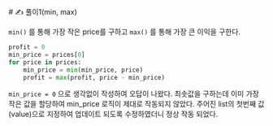 ​# ✍️ 풀이1(min, max)

```min()``` 를 통해 가장 작은 price를 구하고 
```max()``` 를 통해 가장 큰 이익을 구한다. 

```python
profit = 0
min_price = prices[0]
for price in prices:
    min_price = min(min_price, price)
    profit = max(profit, price - min_price)
```

```min_price = 0``` 으로 생각없이 작성하여 오답이 나왔다. 
최솟값을 구하는데 이미 가장 작은 값을 할당하여 min_price 로직이 제대로 작동되지 않았다.
주어진 list의 첫번째 값(value)으로 지정하여 업데이트 되도록 수정하였더니 정상 작동 되었다. 
